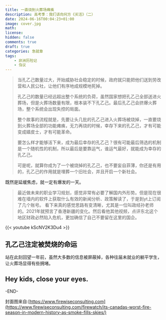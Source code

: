 ```yaml
---
title: 一直烧到火葬场瘫痪
description: 高考季：我们该向何方《买活》（二）
date: 2024-06-16T00:04:23+01:00
image: cover.jpg
math: 
license: 
hidden: false
comments: true
draft: true
categories: 急就章
tags:
    - 非洲历险记
    - 刍议
---
```


> 当孔乙己数量过大，开始威胁社会稳定的时候，政府就只能把他们送到劳改营和人民公社，让他们有序地成规模地死掉。
>
> 孔乙己的数量已经远超出整个系统的负荷，虽然国家想把孔乙己全部送进火葬场，但是火葬场数量有限，根本装不下孔乙己。最后孔乙己会挤爆火葬场，整个系统会出现失控的局面。
>
> 整个故事的流程就是，先要让头几批的孔乙己进入火葬场被烧掉，一直要烧到火葬场全部的功能瘫痪，无力再烧的时候，幸存下来的孔乙己，才有可能变成嬉皮士，才有可能革命。
>
> 要怎么样才能够活下来，成为最后幸存的孔乙己？很有可能最后筛选的机制是一个随机性的机制，所以最后是要靠运气，谁运气最好，就能成为幸存的孔乙己。
>
> 可是呢，就算你成为了一个被烧掉的孔乙己，也不要妄自菲薄，你还是有用的，孔乙己的作用就是埋葬一个旧社会，并且开启一个新社会。

既然是延缓焦虑，就一定有爆发的一天。

> 最近做未来的职业学习规划，感觉非常有必要了解国内外形势。但是现在很难在墙内的软件上获取什么有效的新闻分析、政策解读了，于是到yt上订阅了几个账号。
> 看下来真的感觉思路有变清晰，尤其是一位叫政经孙老师的。2021年就预言了香港新疆的变化。然后看他其他视频，点评东北这个地区财政必然陷入危机，更加确信了自己不要留在这里的国企。

{{< youtube kScNV2K3Du4 >}}

## 孔乙己注定被焚烧的命运

站在此刻回望一年前，虽然大多数的信息被屏蔽掉，各种往届未就业的躺平学生，让火葬场显得有些拥堵。

## Hey kids, close your eyes.

-END-

封面图来自:[https://www.firewiseconsulting.com](https://www.firewiseconsulting.com/firewatch/its-canadas-worst-fire-season-in-modern-history-as-smoke-fills-skies/)
